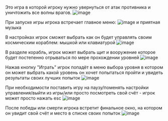 Это игра в которой игроку нужно увернуться от атак противника и уничтожить все волны врагов.
![image](https://github.com/user-attachments/assets/0c6b1a96-f6d8-4872-abd6-e2c818c92bca)


При запуске игры игрока встречает главное меню:
![image](https://github.com/user-attachments/assets/0bacfc5b-2b10-4bbd-9380-65da120c7688)
и приятная музыка


В настройках игрок сможет выбрать как он будет управлять своим космическим кораблем: мышкой или клавиатурой
![image](https://github.com/user-attachments/assets/ad0ac91a-d08e-45c3-836f-0f51ab2d61b7)


В разделе корабль, игрок может выбрать щит и вооружение которое будет постепенно отрываться по мере прохождении уровней
![image](https://github.com/user-attachments/assets/36082b06-10d6-4805-b347-89e97448eafb)


Нажав кнопку "Играть" игрок попадёт в меню выбора уровня в котором он может выбрать какой уровень он хочет попытаться пройти и увидеть результаты своих лучших попыток
![image](https://github.com/user-attachments/assets/0f2afc8c-b846-4d5e-b6e1-2c26f69a88b3)


При необходимости поставить игру на паузу/поменять настройки управления/выйти из игры/или просто посмотреть свой счёт - игрок может просто нажать esc
![image](https://github.com/user-attachments/assets/bae68179-bd17-42c1-93cf-1f6c1b8d0fc6)


После победы или смерти игрока встретит финальное окно, на котором он увидит свой счёт и место в списке своих попыток
![image](https://github.com/user-attachments/assets/b09007cd-2b50-4fcf-ab1f-ff6abc816129)
